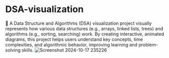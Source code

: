 # DSA-visualization
👋
A Data Structure and Algorithms (DSA) visualization project visually represents how various data structures (e.g., arrays, linked lists, trees) and algorithms (e.g., sorting, searching) work. By creating interactive, animated diagrams, this project helps users understand key concepts, time complexities, and algorithmic behavior, improving learning and problem-solving skills.
![Screenshot 2024-10-17 235226](https://github.com/user-attachments/assets/a7478391-7aa5-4878-801b-5b13177c0d23)

